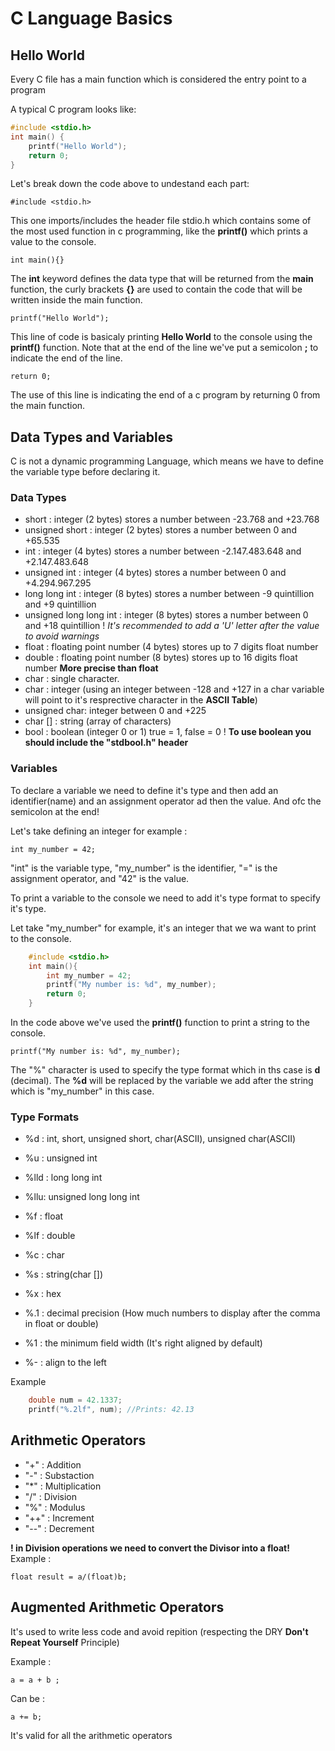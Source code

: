# C Language Basics

## Hello World

Every C file has a main function which is considered the entry point to a program

A typical C program looks like:

```c
#include <stdio.h>
int main() {
    printf("Hello World");
    return 0;
}
```

Let's break down the code above to undestand each part:

`#include <stdio.h>`

This one imports/includes the header file stdio.h which contains some of the most used function in c programming, like the **printf()** which prints a value to the console.

`int main(){}`

The **int** keyword defines the data type that will be returned from the **main** function, the curly brackets **{}** are used to contain the code that will be written inside the main function.

`printf("Hello World");`

This line of code is basicaly printing **Hello World** to the console using the **printf()** function.
Note that at the end of the line we've put a semicolon **;** to indicate the end of the line.

`return 0;`

The use of this line is indicating the end of a c program by returning 0 from the main function.

## Data Types and Variables

C is not a dynamic programming Language, which means we have to define the variable type before declaring it.

### Data Types

- short : integer (2 bytes) stores a number between -23.768 and +23.768
- unsigned short : integer (2 bytes) stores a number between 0 and +65.535
- int : integer (4 bytes) stores a number between -2.147.483.648 and +2.147.483.648
- unsigned int : integer (4 bytes) stores a number between 0 and +4.294.967.295
- long long int : integer (8 bytes) stores a number between -9 quintillion and +9 quintillion
- unsigned long long int : integer (8 bytes) stores a number between 0 and +18 quintillion
  ! _It's recommended to add a 'U' letter after the value to avoid warnings_
- float : floating point number (4 bytes) stores up to 7 digits float number
- double : floating point number (8 bytes) stores up to 16 digits float number **More precise than float**
- char : single character.
- char : integer (using an integer between -128 and +127 in a char variable will point to it's resprective character in the **ASCII Table**)
- unsigned char: integer between 0 and +225
- char [] : string (array of characters)
- bool : boolean (integer 0 or 1) true = 1, false = 0
  ! **To use boolean you should include the "stdbool.h" header**

### Variables

To declare a variable we need to define it's type and then add an identifier(name) and an assignment operator ad then the value. And ofc the semicolon at the end!

Let's take defining an integer for example :

`int my_number = 42;`

"int" is the variable type, "my_number" is the identifier, "=" is the assignment operator, and "42" is the value.

To print a variable to the console we need to add it's type format to specify it's type.

Let take "my_number" for example, it's an integer that we wa want to print to the console.

```c
    #include <stdio.h>
    int main(){
        int my_number = 42;
        printf("My number is: %d", my_number);
        return 0;
    }
```

In the code above we've used the **printf()** function to print a string to the console.

`printf("My number is: %d", my_number);`

The "%" character is used to specify the type format which in ths case is **d** (decimal).
The **%d** will be replaced by the variable we add after the string which is "my_number" in this case.

### Type Formats

- %d : int, short, unsigned short, char(ASCII), unsigned char(ASCII)
- %u : unsigned int
- %lld : long long int
- %llu: unsigned long long int
- %f : float
- %lf : double
- %c : char
- %s : string(char [])
- %x : hex

- %.1 : decimal precision (How much numbers to display after the comma in float or double)
- %1 : the minimum field width (It's right aligned by default)
- %- : align to the left

Example

```c
    double num = 42.1337;
    printf("%.2lf", num); //Prints: 42.13
```

## Arithmetic Operators

- "+" : Addition
- "-" : Substaction
- "\*" : Multiplication
- "/" : Division
- "%" : Modulus
- "++" : Increment
- "--" : Decrement

**! in Division operations we need to convert the Divisor into a float!**
Example :

`float result = a/(float)b;`

## Augmented Arithmetic Operators

It's used to write less code and avoid repition (respecting the DRY **Don't Repeat Yourself** Principle)

Example :

`a = a + b ;`

Can be :

`a += b;`

It's valid for all the arithmetic operators
